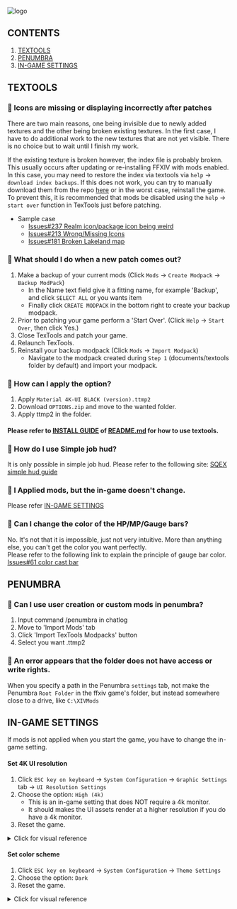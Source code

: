 ![logo](ModPacks/Resources/Preview/github_faq_logo.png)

## CONTENTS
1. [TEXTOOLS](#textools)
2. [PENUMBRA](#penumbra)
3. [IN-GAME SETTINGS](#in-game-settings)

## TEXTOOLS
### 🔖 Icons are missing or displaying incorrectly after patches
There are two main reasons, one being invisible due to newly added textures and the other being broken existing textures. In the first case, I have to do additional work to the new textures that are not yet visible. There is no choice but to wait until I finish my work.

If the existing texture is broken however, the index file is probably broken. This usually occurs after updating or re-installing FFXIV with mods enabled. In this case, you may need to restore the index via textools via `help` → `download index backups`. If this does not work, you can try to manually download them from the repo [here](Index_Backups) or in the worst case, reinstall the game. To prevent this, it is recommended that mods be disabled using the `help` → `start over` function in TexTools just before patching.

- Sample case
  - [Issues#237 Realm icon/package icon being weird](https://github.com/skotlex/ffxiv-material-ui/issues/237)
  - [Issues#213 Wrong/Missing Icons](https://github.com/skotlex/ffxiv-material-ui/issues/213)
  - [Issues#181 Broken Lakeland map](https://github.com/skotlex/ffxiv-material-ui/issues/181)

### 🔖 What should I do when a new patch comes out?
1. Make a backup of your current mods (Click `Mods` → `Create Modpack` → `Backup ModPack`)
    - In the Name text field give it a fitting name, for example 'Backup', and click `SELECT ALL` or you wants item
    - Finally click `CREATE MODPACK` in the bottom right to create your backup modpack.
2. Prior to patching your game perform a 'Start Over'. (Click `Help` → `Start Over`, then click Yes.)
3. Close TexTools and patch your game.
4. Relaunch TexTools.
5. Reinstall your backup modpack (Click `Mods` → `Import Modpack`)
    - Navigate to the modpack created during `Step 1` (documents/textools folder by default) and import your modpack.

### 🔖 How can I apply the option?
1. Apply `Material 4K-UI BLACK (version).ttmp2`
2. Download `OPTIONS.zip` and move to the wanted folder.
3. Apply ttmp2 in the folder.
#### Please refer to [INSTALL GUIDE](README.md/#install-guide) of [README.md](README.md) for how to use textools.

### 🔖 How do I use Simple job hud?
It is only possible in simple job hud. Please refer to the following site: [SQEX simple hud guide](https://na.finalfantasyxiv.com/blog/002175.html)

### 🔖 I Applied mods, but the in-game doesn't change.
Please refer [IN-GAME SETTINGS](#in-game-settings)

### 🔖 Can I change the color of the HP/MP/Gauge bars?
No. It's not that it is impossible, just not very intuitive. More than anything else, you can't get the color you want perfectly.\
Please refer to the following link to explain the principle of gauge bar color. [Issues#61 color cast bar](https://github.com/skotlex/ffxiv-material-ui/issues/61#issuecomment-524636275)

## PENUMBRA
### 🔖 Can I use user creation or custom mods in penumbra?
1. Input command /penumbra in chatlog
2. Move to 'Import Mods' tab
3. Click 'Import TexTools Modpacks' button
4. Select you want .ttmp2

### 🔖 An error appears that the folder does not have access or write rights.
When you specify a path in the Penumbra `settings` tab, not make the Penumbra `Root Folder` in the ffxiv game's folder, but instead somewhere close to a drive, like `C:\XIVMods`

## IN-GAME SETTINGS
If mods is not applied when you start the game, you have to change the in-game setting.
#### Set 4K UI resolution
1. Click `ESC key on keyboard` → `System Configuration` → `Graphic Settings` tab → `UI Resolution Settings`
2. Choose the option: `High (4k)`
    - This is an in-game setting that does NOT require a 4k monitor.
    - It should makes the UI assets render at a higher resolution if you do have a 4k monitor.
3. Reset the game.

<details><summary>Click for visual reference</summary>

![guide1](ModPacks/Resources/Preview/guide1.png)

</details>

#### Set color scheme
1. Click `ESC key on keyboard` → `System Configuration` → `Theme Settings`
2. Choose the option: `Dark`
3. Reset the game.

<details>
<summary>Click for visual reference</summary>

![guide2](ModPacks/Resources/Preview/guide2.png)

</details>
